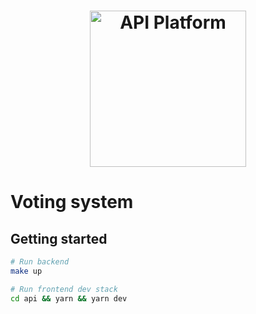 <h1 align="center"><a href="https://api-platform.com"><img src="https://api-platform.com/images/logos/Logo_Circle%20webby%20text%20blue.png" alt="API Platform" width="250" height="250"></a></h1>

# Voting system

## Getting started
```bash
# Run backend
make up

# Run frontend dev stack
cd api && yarn && yarn dev
```